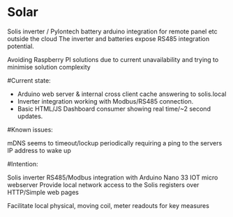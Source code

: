 # Solar
Solis inverter / Pylontech battery arduino integration for remote panel etc outside the cloud
The inverter and batteries expose RS485 integration potential.

Avoiding Raspberry PI solutions due to current unavailability and trying to minimise solution complexity

#Current state:

 - Arduino web server & internal cross client cache answering to solis.local
 - Inverter integration working with Modbus/RS485 connection.
 - Basic HTML/JS Dashboard consumer showing real time/~2 second updates.

#Known issues:

mDNS seems to timeout/lockup periodically requiring a ping to the servers IP address to wake up

#Intention:

Solis inverter RS485/Modbus integration with Arduino Nano 33 IOT micro webserver
Provide local network access to the Solis registers over HTTP/Simple web pages

Facilitate local physical, moving coil, meter readouts for key measures

